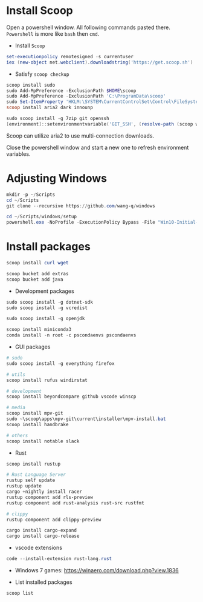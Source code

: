 # Install Scoop

Open a powershell window. All following commands pasted there.
`Powershell` is more like `bash` then `cmd`.

* Install `Scoop`

```ps1
set-executionpolicy remotesigned -s currentuser
iex (new-object net.webclient).downloadstring('https://get.scoop.sh')

```

* Satisfy `scoop checkup`

```ps1
scoop install sudo
sudo Add-MpPreference -ExclusionPath $HOME\scoop
sudo Add-MpPreference -ExclusionPath 'C:\ProgramData\scoop'
sudo Set-ItemProperty 'HKLM:\SYSTEM\CurrentControlSet\Control\FileSystem' -Name 'LongPathsEnabled' -Value 1
scoop install aria2 dark innounp

sudo scoop install -g 7zip git openssh
[environment]::setenvironmentvariable('GIT_SSH', (resolve-path (scoop which ssh)), 'USER')

```

Scoop can utilize aria2 to use multi-connection downloads.

Close the powershell window and start a new one to refresh environment variables.

# Adjusting Windows

```ps1
mkdir -p ~/Scripts
cd ~/Scripts
git clone --recursive https://github.com/wang-q/windows

cd ~/Scripts/windows/setup
powershell.exe -NoProfile -ExecutionPolicy Bypass -File "Win10-Initial-Setup-Script/Win10.ps1" -include "Win10-Initial-Setup-Script/Win10.psm1" -preset "Default.preset"

```

# Install packages

```ps1
scoop install curl wget

scoop bucket add extras
scoop bucket add java

```

* Development packages

```ps1
sudo scoop install -g dotnet-sdk
sudo scoop install -g vcredist

sudo scoop install -g openjdk

scoop install miniconda3
conda install -n root -c pscondaenvs pscondaenvs

```

* GUI packages

```ps1
# sudo
sudo scoop install -g everything firefox

# utils
scoop install rufus windirstat

# development
scoop install beyondcompare github vscode winscp

# media
scoop install mpv-git
sudo ~\scoop\apps\mpv-git\current\installer\mpv-install.bat
scoop install handbrake

# others
scoop install notable slack

```

* Rust

```ps1
scoop install rustup

# Rust Language Server
rustup self update
rustup update
cargo +nightly install racer
rustup component add rls-preview
rustup component add rust-analysis rust-src rustfmt

# clippy
rustup component add clippy-preview

cargo install cargo-expand
cargo install cargo-release

```

* vscode extensions

```ps1
code --install-extension rust-lang.rust

```

* Windows 7 games: https://winaero.com/download.php?view.1836

* List installed packages

```ps1
scoop list

```
